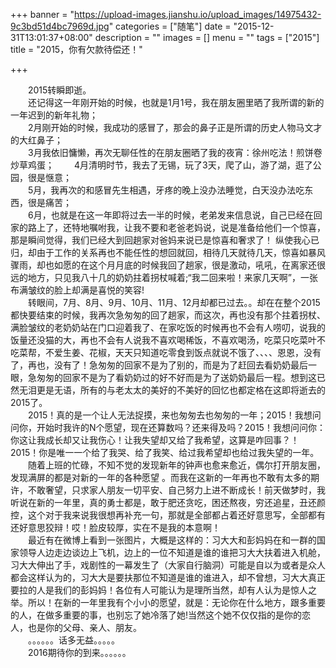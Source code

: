 +++
banner = "https://upload-images.jianshu.io/upload_images/14975432-9c3bd51d4bc7969d.jpg"
categories = ["随笔"]
date = "2015-12-31T13:01:37+08:00"
description = ""
images = []
menu = ""
tags = ["2015"]
title = "2015，你有欠款待偿还！"

+++

<!--more-->
&emsp;&emsp;2015转瞬即逝。		
&emsp;&emsp;还记得这一年刚开始的时候，也就是1月1号，我在朋友圈里晒了我所谓的新的一年迟到的新年礼物；		
&emsp;&emsp;2月刚开始的时候，我成功的感冒了，那会的鼻子正是所谓的历史人物马文才的大红鼻子；				
&emsp;&emsp;3月我依旧慵懒，再次无聊任性的在朋友圈晒了我的夜宵：徐州吃法！煎饼卷炒草鸡蛋；	
&emsp;&emsp;4月清明时节，我去了无锡，玩了3天，爬了山，游了湖，逛了公园，很是惬意；	
&emsp;&emsp;5月，我再次的和感冒先生相遇，牙疼的晚上没办法睡觉，白天没办法吃东西，很是痛苦；	
&emsp;&emsp;6月，也就是在这一年即将过去一半的时候，老弟发来信息说，自己已经在回家的路上了，还特地嘱咐我，让我不要和老爸老妈说，说是准备给他们一个惊喜，那是瞬间觉得，我们已经大到回趟家对爸妈来说已是惊喜和奢求了！ 纵使我心已归，却由于工作的关系再也不能任性的想回就回，相待几天就待几天，惊喜如暴风骤雨，却也如愿的在这个月月底的时候我回了趟家，很是激动，吼吼，在离家还很远的地方，只见我八十几的奶奶拄着拐杖喊着;“我二回来啦！来家几天啊”，一张布满皱纹的脸上却满是喜悦的笑容!		
&emsp;&emsp;转眼间，7月、8月、9月、10月、11月、12月却都已过去。。却在在整个2015都快要结束的时候，我再次急匆匆的回了趟家，而这次，再也没有那个拄着拐杖、满脸皱纹的老奶奶站在门口迎着我了、在家吃饭的时候再也不会有人唠叨，说我的饭量还没猫的大，再也不会有人说我不喜欢喝稀饭，不喜欢喝汤，吃菜只吃菜叶不吃菜帮，不爱生姜、花椒，天天只知道吃零食到饭点就说不饿了、、、、恩恩，没有了，再也，没有了！急匆匆的回家不是为了别的，而是为了赶回去看奶奶最后一眼，急匆匆的回家不是为了看奶奶过的好不好而是为了送奶奶最后一程。想到这已然无泪更是无语，所有的与老太太的美好的不美好的回忆也都定格在这即将逝去的2015了。	
&emsp;&emsp;2015！真的是一个让人无法捉摸，来也匆匆去也匆匆的一年；2015！我想问问你，开始时我许的N个愿望，现在还算数吗？还来得及吗？2015！我想问问你：你这让我成长却又让我伤心！让我失望却又给了我希望，这算是咋回事？！2015！你是唯一一个给了我哭、给了我笑、给过我希望却也给过我失望的一年。
&emsp;&emsp;随着上班的忙碌，不知不觉的发现新年的钟声也愈来愈近，偶尔打开朋友圈，发现满屏的都是对新的一年的各种愿望 。而我在这新的一年再也不敢有太多的期许，不敢奢望，只求家人朋友一切平安、自己努力上进不断成长！前天做梦时，我听说在新的一年里，真的勇士都是，敢于肥还贪吃，困还熬夜，穷还追星，丑还颜控，这个对于我来说我很想再补充一句，那就是全部都占着还好意思写，全部都有还好意思狡辩！哎！脸皮较厚，实在不是我的本意啊！	
&emsp;&emsp;最近有在微博上看到一张图片，大概是这样的：习大大和彭妈妈在和一群的国家领导人边走边谈边上飞机，边上的一位不知道是谁的谁把习大大扶着进入机舱，习大大伸出了手，戏剧性的一幕发生了（大家自行脑洞）可能是自以为或者是众人都会这样认为的，习大大是要扶那位不知道是谁的谁进入，却不曾想，习大大真正要拉的人是我们的彭妈妈！各位有人可能认为是理所当然，却有人认为是惊人之举。所以！在新的一年里我有个小小的愿望，就是：无论你在什么地方，跟多重要的人，在做多重要的事，也别忘了她冷落了她!当然这个她不仅仅指的是你的恋人，也是你的父母、亲人、朋友。			
&emsp;&emsp;。。。。。。话多无益。。。。。			
&emsp;&emsp;2016期待你的到来。。。。。。			
